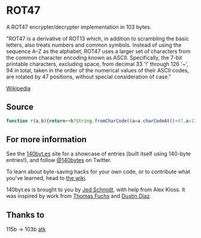 ROT47
=========

A ROT47 encrypter/decrypter implementation in 103 bytes.

"ROT47 is a derivative of ROT13 which, in addition to scrambling the basic letters, also treats numbers and common symbols. Instead of using the sequence A–Z as the alphabet, ROT47 uses a larger set of characters from the common character encoding known as ASCII. Specifically, the 7-bit printable characters, excluding space, from decimal 33 '!' through 126 '~', 94 in total, taken in the order of the numerical values of their ASCII codes, are rotated by 47 positions, without special consideration of case."

[Wikipedia](http://en.wikipedia.org/wiki/ROT13#Variants)

Source
------
```javascript
function r(a,b){return++b?String.fromCharCode((a=a.charCodeAt()+47,a>126?a-94:a)):a.replace(/[^ ]/g,r)}
```

For more information
--------------------

See the [140byt.es](http://140byt.es) site for a showcase of entries (built itself using 140-byte entries!), and follow [@140bytes](http://twitter.com/140bytes) on Twitter.

To learn about byte-saving hacks for your own code, or to contribute what you've learned, head to [the wiki](https://github.com/jed/140bytes/wiki/Byte-saving-techniques).

140byt.es is brought to you by [Jed Schmidt](http://jed.is), with help from Alex Kloss. It was inspired by work from [Thomas Fuchs](http://mir.aculo.us) and [Dustin Diaz](http://www.dustindiaz.com/).

Thanks to
------

115b -> 103b  [atk](https://github.com/atk)